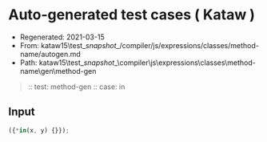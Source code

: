 # Auto-generated test cases ( Kataw )
- Regenerated: 2021-03-15
- From: kataw15\test\__snapshot__/compiler/js/expressions/classes/method-name/autogen.md
- Path: kataw15\test\__snapshot__\compiler\js\expressions\classes\method-name\gen\method-gen
> :: test: method-gen
> :: case: in
## Input

`````js
({*in(x, y) {}});
`````
